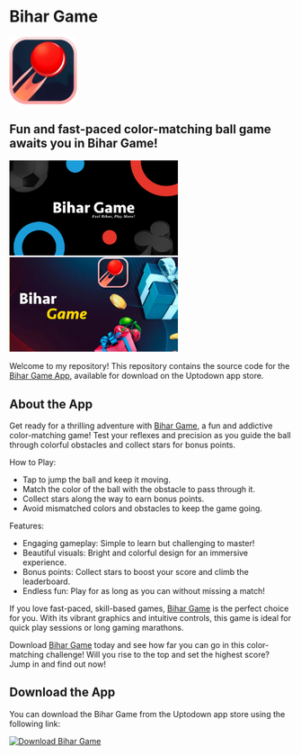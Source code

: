 # Bihar Game
<img src="bihar-game-appicon.png" width="120" alt="Home Screen"> 

## **Fun and fast-paced color-matching ball game awaits you in Bihar Game!**
<img src="bihar-game-screenshot1.png" width="300" alt="Home Screen">   <img src="bihar-game-screenshot2.png" width="300" alt="Home Screen">

Welcome to my repository! This repository contains the source code for the [Bihar Game App](https://bihar-game.en.uptodown.com/android), available for download on the Uptodown app store.

## About the App

Get ready for a thrilling adventure with [Bihar Game](https://bihar-game.en.uptodown.com/android), a fun and addictive color-matching game! Test your reflexes and precision as you guide the ball through colorful obstacles and collect stars for bonus points.

How to Play:
* Tap to jump the ball and keep it moving.
* Match the color of the ball with the obstacle to pass through it.
* Collect stars along the way to earn bonus points.
* Avoid mismatched colors and obstacles to keep the game going.


Features:
* Engaging gameplay: Simple to learn but challenging to master!
* Beautiful visuals: Bright and colorful design for an immersive experience.
* Bonus points: Collect stars to boost your score and climb the leaderboard.
* Endless fun: Play for as long as you can without missing a match!

If you love fast-paced, skill-based games, [Bihar Game](https://bihar-game.en.uptodown.com/android) is the perfect choice for you. With its vibrant graphics and intuitive controls, this game is ideal for quick play sessions or long gaming marathons.

Download [Bihar Game](https://bihar-game.en.uptodown.com/android) today and see how far you can go in this color-matching challenge! Will you rise to the top and set the highest score? Jump in and find out now!

## Download the App

You can download the Bihar Game from the Uptodown app store using the following link:

<a href='https://bihar-game.en.uptodown.com/android' title='Download Bihar Game' >
                <img src='https://stc.utdstc.com/img/mediakit/download-aao-big.png' alt='Download Bihar Game'>
                </a>


